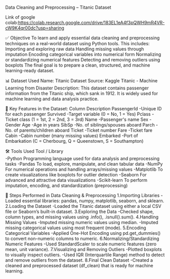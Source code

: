 Data Cleaning  and Preprocessing – Titanic Dataset

Link of google colab:https://colab.research.google.com/drive/183EL1eA4f3pQWH9mR4VR-cW9K4qr00dc?usp=sharing

✅ Objective
To learn and apply essential data cleaning and preprocessing techniques on a real-world dataset using Python tools. 
This includes:
Importing and exploring raw data
Handling missing values through imputation
Encoding categorical variables into numerical form
Normalizing or standardizing numerical features
Detecting and removing outliers using boxplots
The final goal is to prepare a clean, structured, and machine learning-ready dataset.

📊 Dataset Used
Name: Titanic Dataset
Source: Kaggle Titanic - Machine Learning from Disaster
Description:
This dataset contains passenger information from the Titanic ship, which sank in 1912. It is widely used for machine learning and data analysis practice.

🧾 Key Features in the Dataset:
Column	Description
PassengerId	-Unique ID for each passenger
Survived	  -Target variable (0 = No, 1 = Yes)
Pclass	    -Ticket class (1 = 1st, 2 = 2nd, 3 = 3rd)
Name	      -Passenger's name
Sex	        -Gender
Age	        -Age in years
SibSp	      -No. of siblings/spouses aboard
Parch	      -No. of parents/children aboard
Ticket	    -Ticket number
Fare	      -Ticket fare
Cabin	      -Cabin number (many missing values)
Embarked	  -Port of Embarkation (C = Cherbourg, Q = Queenstown, S = Southampton)

🛠️ Tools Used
Tool / Library	
-Python	        Programming language used for data analysis and preprocessing tasks
-Pandas	        To load, explore, manipulate, and clean tabular data
-NumPy	          For numerical operations and handling arrays/missing values
-Matplotlib	    To create visualizations like boxplots for outlier detection
-Seaborn	        For advanced and attractive data visualizations
-Scikit-learn	  To perform imputation, encoding, and standardization (preprocessing)

🔄 Steps Performed in Data Cleaning & Preprocessing
1.Importing Libraries
      -Loaded essential libraries: pandas, numpy, matplotlib, seaborn, and sklearn.
2.Loading the Dataset
      -Loaded the Titanic dataset using either a local CSV file or Seaborn’s built-in dataset.
3.Exploring the Data
      -Checked shape, column types, and missing values using .info(), .isnull().sum().
4.Handling Missing Values
      -Imputed missing numeric values using median.
      -Imputed missing categorical values using most frequent (mode).
5.Encoding Categorical Variables
      -Applied One-Hot Encoding using pd.get_dummies() to convert non-numeric columns to numeric.
6.Normalizing/Standardizing Numeric Features
      -Used StandardScaler to scale numeric features (zero mean, unit variance).
7.Visualizing and Removing Outliers
      -Plotted boxplots to visually inspect outliers.
      -Used IQR (Interquartile Range) method to detect and remove outliers from the dataset.
8.Final Clean Dataset
      -Created a cleaned and preprocessed dataset (df_clean) that is ready for machine learning.
